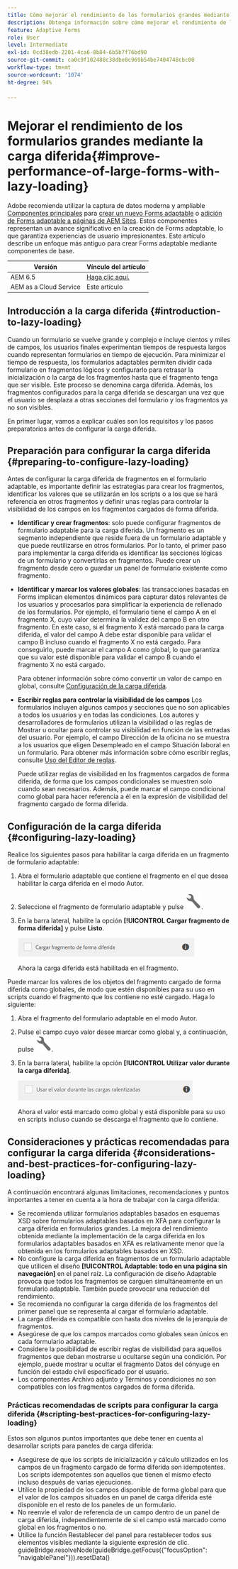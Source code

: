 ```yaml
---
title: Cómo mejorar el rendimiento de los formularios grandes mediante la carga diferida
description: Obtenga información sobre cómo mejorar el rendimiento de los formularios grandes mediante la carga diferida. La carga diferida mejora significativamente el rendimiento de los formularios adaptables grandes y complejos al aplazar la inicialización y la carga de los fragmentos de formulario hasta que son visibles.
feature: Adaptive Forms
role: User
level: Intermediate
exl-id: 0cd38edb-2201-4ca6-8b84-6b5b7f76bd90
source-git-commit: ca0c9f102488c38dbe8c969b54be7404748cbc00
workflow-type: tm+mt
source-wordcount: '1074'
ht-degree: 94%

---
```


# Mejorar el rendimiento de los formularios grandes mediante la carga diferida{#improve-performance-of-large-forms-with-lazy-loading}

<span class="preview"> Adobe recomienda utilizar la captura de datos moderna y ampliable [Componentes principales](https://experienceleague.adobe.com/docs/experience-manager-core-components/using/adaptive-forms/introduction.html?lang=es) para [crear un nuevo Forms adaptable](/help/forms/creating-adaptive-form-core-components.md) o [adición de Forms adaptable a páginas de AEM Sites](/help/forms/create-or-add-an-adaptive-form-to-aem-sites-page.md). Estos componentes representan un avance significativo en la creación de Forms adaptable, lo que garantiza experiencias de usuario impresionantes. Este artículo describe un enfoque más antiguo para crear Forms adaptable mediante componentes de base. </span>

| Versión | Vínculo del artículo |
| -------- | ---------------------------- |
| AEM 6.5 | [Haga clic aquí.](https://experienceleague.adobe.com/docs/experience-manager-65/forms/adaptive-forms-advanced-authoring/lazy-loading-adaptive-forms.html) |
| AEM as a Cloud Service | Este artículo |


## Introducción a la carga diferida {#introduction-to-lazy-loading}

Cuando un formulario se vuelve grande y complejo e incluye cientos y miles de campos, los usuarios finales experimentan tiempos de respuesta largos cuando representan formularios en tiempo de ejecución. Para minimizar el tiempo de respuesta, los formularios adaptables permiten dividir cada formulario en fragmentos lógicos y configurarlo para retrasar la inicialización o la carga de los fragmentos hasta que el fragmento tenga que ser visible. Este proceso se denomina carga diferida. Además, los fragmentos configurados para la carga diferida se descargan una vez que el usuario se desplaza a otras secciones del formulario y los fragmentos ya no son visibles.

En primer lugar, vamos a explicar cuáles son los requisitos y los pasos preparatorios antes de configurar la carga diferida.

## Preparación para configurar la carga diferida {#preparing-to-configure-lazy-loading}

Antes de configurar la carga diferida de fragmentos en el formulario adaptable, es importante definir las estrategias para crear los fragmentos, identificar los valores que se utilizarán en los scripts o a los que se hará referencia en otros fragmentos y definir unas reglas para controlar la visibilidad de los campos en los fragmentos cargados de forma diferida.

* **Identificar y crear fragmentos**: solo puede configurar fragmentos de formulario adaptable para la carga diferida. Un fragmento es un segmento independiente que reside fuera de un formulario adaptable y que puede reutilizarse en otros formularios. Por lo tanto, el primer paso para implementar la carga diferida es identificar las secciones lógicas de un formulario y convertirlas en fragmentos. Puede crear un fragmento desde cero o guardar un panel de formulario existente como fragmento.

  <!--For more information about creating fragments, see [Adaptive Form Fragments](adaptive-form-fragments.md).-->

* **Identificar y marcar los valores globales**: las transacciones basadas en Forms implican elementos dinámicos para capturar datos relevantes de los usuarios y procesarlos para simplificar la experiencia de rellenado de los formularios. Por ejemplo, el formulario tiene el campo A en el fragmento X, cuyo valor determina la validez del campo B en otro fragmento. En este caso, si el fragmento X está marcado para la carga diferida, el valor del campo A debe estar disponible para validar el campo B incluso cuando el fragmento X no está cargado. Para conseguirlo, puede marcar el campo A como global, lo que garantiza que su valor esté disponible para validar el campo B cuando el fragmento X no está cargado.

  Para obtener información sobre cómo convertir un valor de campo en global, consulte [Configuración de la carga diferida](lazy-loading-adaptive-forms.md#p-configuring-lazy-loading-p).

* **Escribir reglas para controlar la visibilidad de los campos**
Los formularios incluyen algunos campos y secciones que no son aplicables a todos los usuarios y en todas las condiciones. Los autores y desarrolladores de formularios utilizan la visibilidad o las reglas de Mostrar u ocultar para controlar su visibilidad en función de las entradas del usuario. Por ejemplo, el campo Dirección de la oficina no se muestra a los usuarios que eligen Desempleado en el campo Situación laboral en un formulario. Para obtener más información sobre cómo escribir reglas, consulte [Uso del Editor de reglas](rule-editor.md).

  Puede utilizar reglas de visibilidad en los fragmentos cargados de forma diferida, de forma que los campos condicionales se muestren solo cuando sean necesarios. Además, puede marcar el campo condicional como global para hacer referencia a él en la expresión de visibilidad del fragmento cargado de forma diferida.

## Configuración de la carga diferida {#configuring-lazy-loading}

Realice los siguientes pasos para habilitar la carga diferida en un fragmento de formulario adaptable:

1. Abra el formulario adaptable que contiene el fragmento en el que desea habilitar la carga diferida en el modo Autor.
1. Seleccione el fragmento de formulario adaptable y pulse ![Configurar](assets/configure-icon.svg).
1. En la barra lateral, habilite la opción **[!UICONTROL Cargar fragmento de forma diferida]** y pulse **Listo**.

   ![Habilitar la carga diferida en el fragmento de formulario adaptable](assets/lazy-loading-fragment.png)

   Ahora la carga diferida está habilitada en el fragmento.

Puede marcar los valores de los objetos del fragmento cargado de forma diferida como globales, de modo que estén disponibles para su uso en scripts cuando el fragmento que los contiene no esté cargado. Haga lo siguiente:

1. Abra el fragmento del formulario adaptable en el modo Autor.
1. Pulse el campo cuyo valor desee marcar como global y, a continuación, pulse ![Configurar](assets/configure-icon.svg).
1. En la barra lateral, habilite la opción **[!UICONTROL Utilizar valor durante la carga diferida]**.

   ![Campo de carga diferida en la barra lateral](assets/enable-lazy-loading.png)

   Ahora el valor está marcado como global y está disponible para su uso en scripts incluso cuando se descarga el fragmento que lo contiene.

## Consideraciones y prácticas recomendadas para configurar la carga diferida {#considerations-and-best-practices-for-configuring-lazy-loading}

A continuación encontrará algunas limitaciones, recomendaciones y puntos importantes a tener en cuenta a la hora de trabajar con la carga diferida:

* Se recomienda utilizar formularios adaptables basados en esquemas XSD sobre formularios adaptables basados en XFA para configurar la carga diferida en formularios grandes. La mejora del rendimiento obtenida mediante la implementación de la carga diferida en los formularios adaptables basados en XFA es relativamente menor que la obtenida en los formularios adaptables basados en XSD.
* No configure la carga diferida en fragmentos de un formulario adaptable que utilicen el diseño **[!UICONTROL Adaptable: todo en una página sin navegación]** en el panel raíz. La configuración de diseño Adaptable provoca que todos los fragmentos se carguen simultáneamente en un formulario adaptable. También puede provocar una reducción del rendimiento.
* Se recomienda no configurar la carga diferida de los fragmentos del primer panel que se representa al cargar el formulario adaptable.
* La carga diferida es compatible con hasta dos niveles de la jerarquía de fragmentos.
* Asegúrese de que los campos marcados como globales sean únicos en cada formulario adaptable.
* Considere la posibilidad de escribir reglas de visibilidad para aquellos fragmentos que deban mostrarse u ocultarse según una condición. Por ejemplo, puede mostrar u ocultar el fragmento Datos del cónyuge en función del estado civil especificado por el usuario.
* Los componentes Archivo adjunto y Términos y condiciones no son compatibles con los fragmentos cargados de forma diferida.

### Prácticas recomendadas de scripts para configurar la carga diferida {#scripting-best-practices-for-configuring-lazy-loading}

Estos son algunos puntos importantes que debe tener en cuenta al desarrollar scripts para paneles de carga diferida:

* Asegúrese de que los scripts de inicialización y cálculo utilizados en los campos de un fragmento cargado de forma diferida son idempotentes. Los scripts idempotentes son aquellos que tienen el mismo efecto incluso después de varias ejecuciones.
* Utilice la propiedad de los campos disponible de forma global para que el valor de los campos situados en un panel de carga diferida esté disponible en el resto de los paneles de un formulario.
* No reenvíe el valor de referencia de un campo dentro de un panel de carga diferida, independientemente de si el campo está marcado como global en los fragmentos o no.
* Utilice la función Restablecer del panel para restablecer todos sus elementos visibles mediante la siguiente expresión de clic.\
  guideBridge.resolveNode(guideBridge.getFocus({&quot;focusOption&quot;: &quot;navigablePanel&quot;})).resetData()
